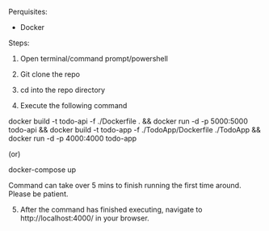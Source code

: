 Perquisites:
- Docker

Steps:
1. Open terminal/command prompt/powershell

2. Git clone the repo

3. cd into the repo directory

4. Execute the following command

docker build -t todo-api -f ./Dockerfile . && docker run -d -p 5000:5000 todo-api && docker build -t todo-app -f ./TodoApp/Dockerfile ./TodoApp && docker run -d -p 4000:4000 todo-app

(or)

docker-compose up

Command can take over 5 mins to finish running the first time around. Please be patient.

5. After the command has finished executing, navigate to http://localhost:4000/ in your browser.